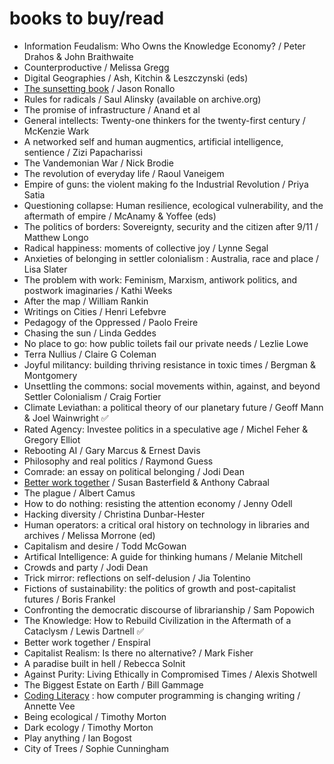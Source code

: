 # books to buy/read

* Information Feudalism: Who Owns the Knowledge Economy? / Peter Drahos & John Braithwaite
* Counterproductive / Melissa Gregg
* Digital Geographies / Ash, Kitchin & Leszczynski (eds)
* [The sunsetting book](https://ronallo.com/sunsetting-book/) / Jason Ronallo
* Rules for radicals / Saul Alinsky (available on archive.org)
* The promise of infrastructure / Anand et al
* General intellects: Twenty-one thinkers for the twenty-first century / McKenzie Wark
* A networked self and human augmentics, artificial intelligence, sentience / Zizi Papacharissi
* The Vandemonian War / Nick Brodie
* The revolution of everyday life / Raoul Vaneigem
* Empire of guns: the violent making fo the Industrial Revolution / Priya Satia
* Questioning collapse: Human resilience, ecological vulnerability, and the aftermath of empire / McAnamy & Yoffee (eds)
* The politics of borders: Sovereignty, security and the citizen after 9/11 / Matthew Longo
* Radical happiness: moments of collective joy / Lynne Segal
* Anxieties of belonging in settler colonialism : Australia, race and place / Lisa Slater
* The problem with work: Feminism, Marxism, antiwork politics, and postwork imaginaries / Kathi Weeks
* After the map / William Rankin
* Writings on Cities / Henri Lefebvre
* Pedagogy of the Oppressed / Paolo Freire
* Chasing the sun / Linda Geddes
* No place to go: how public toilets fail our private needs / Lezlie Lowe
* Terra Nullius / Claire G Coleman
* Joyful militancy: building thriving resistance in toxic times / Bergman & Montgomery
* Unsettling the commons: social movements within, against, and beyond Settler Colonialism / Craig Fortier
* Climate Leviathan: a political theory of our planetary future / Geoff Mann & Joel Wainwright ✅
* Rated Agency: Investee politics in a speculative age / Michel Feher & Gregory Elliot
* Rebooting AI / Gary Marcus & Ernest Davis
* Philosophy and real politics / Raymond Guess
* Comrade: an essay on political belonging / Jodi Dean
* [Better work together](https://www.betterworktogether.co/buythebook) / Susan Basterfield & Anthony Cabraal
* The plague / Albert Camus
* How to do nothing: resisting the attention economy / Jenny Odell
* Hacking diversity / Christina Dunbar-Hester
* Human operators: a critical oral history on technology in libraries and archives / Melissa Morrone (ed)
* Capitalism and desire / Todd McGowan
* Artifical Intelligence: A guide for thinking humans / Melanie Mitchell
* Crowds and party / Jodi Dean
* Trick mirror: reflections on self-delusion / Jia Tolentino
* Fictions of sustainability: the politics of growth and post-capitalist futures / Boris Frankel
* Confronting the democratic discourse of librarianship / Sam Popowich
* The Knowledge: How to Rebuild Civilization in the Aftermath of a Cataclysm / Lewis Dartnell ✅
* Better work together / Enspiral
* Capitalist Realism: Is there no alternative? / Mark Fisher
* A paradise built in hell / Rebecca Solnit
* Against Purity: Living Ethically in Compromised Times / Alexis Shotwell 
* The Biggest Estate on Earth / Bill Gammage
* [Coding Literacy](https://mitpress.mit.edu/books/coding-literacy) : how computer programming is changing writing / Annette Vee
* Being ecological / Timothy Morton
* Dark ecology / Timothy Morton
* Play anything / Ian Bogost
* City of Trees / Sophie Cunningham
